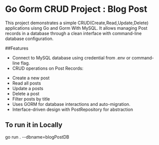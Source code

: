 # Go Gorm CRUD Project : Blog Post
This project demonstrates a simple CRUD(Create,Read,Update,Delete) applications uisng Go and Gorm With MySQL.
It allows managing Post records in a database through a clean interface with command-line database configuration.

##Features
* Connect to MySQL database using credential from .env or command-line flag.
* CRUD operations on Post Records:
 - Create a new post
 - Read all posts
 - Update a posts
 - Delete a post
 - Filter posts by title
- Uses GORM for database interactions and auto-migration.
- Interface-driven design with PostRepository for abstraction

## To run it in Locally 
go run . --dbname=blogPostDB

